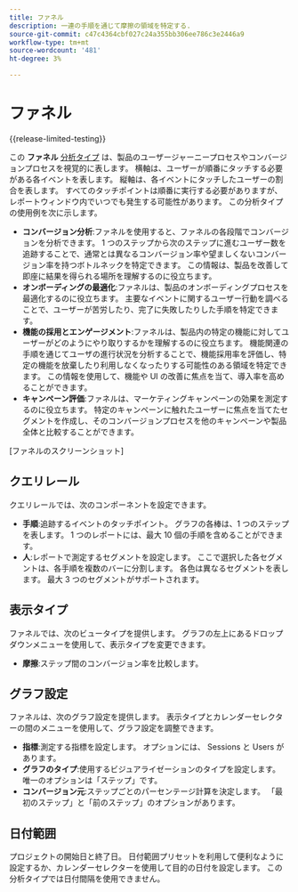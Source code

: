 ```yaml
---
title: ファネル
description: 一連の手順を通じて摩擦の領域を特定する.
source-git-commit: c47c4364cbf027c24a355bb306ee786c3e2446a9
workflow-type: tm+mt
source-wordcount: '481'
ht-degree: 3%

---
```


# ファネル

{{release-limited-testing}}

この **ファネル** [分析タイプ](overview.md) は、製品のユーザージャーニープロセスやコンバージョンプロセスを視覚的に表します。 横軸は、ユーザーが順番にタッチする必要がある各イベントを表します。 縦軸は、各イベントにタッチしたユーザーの割合を表します。 すべてのタッチポイントは順番に実行する必要がありますが、レポートウィンドウ内でいつでも発生する可能性があります。 この分析タイプの使用例を次に示します。

* **コンバージョン分析**:ファネルを使用すると、ファネルの各段階でコンバージョンを分析できます。 1 つのステップから次のステップに進むユーザー数を追跡することで、通常とは異なるコンバージョン率や望ましくないコンバージョン率を持つボトルネックを特定できます。 この情報は、製品を改善して即座に結果を得られる場所を理解するのに役立ちます。
* **オンボーディングの最適化**:ファネルは、製品のオンボーディングプロセスを最適化するのに役立ちます。 主要なイベントに関するユーザー行動を調べることで、ユーザーが苦労したり、完了に失敗したりした手順を特定できます。
* **機能の採用とエンゲージメント**:ファネルは、製品内の特定の機能に対してユーザーがどのようにやり取りするかを理解するのに役立ちます。 機能関連の手順を通じてユーザの進行状況を分析することで、機能採用率を評価し、特定の機能を放棄したり利用しなくなったりする可能性のある領域を特定できます。 この情報を使用して、機能や UI の改善に焦点を当て、導入率を高めることができます。
* **キャンペーン評価**:ファネルは、マーケティングキャンペーンの効果を測定するのに役立ちます。 特定のキャンペーンに触れたユーザーに焦点を当てたセグメントを作成し、そのコンバージョンプロセスを他のキャンペーンや製品全体と比較することができます。

[ファネルのスクリーンショット]

## クエリレール

クエリレールでは、次のコンポーネントを設定できます。

* **手順**:追跡するイベントのタッチポイント。 グラフの各棒は、1 つのステップを表します。 1 つのレポートには、最大 10 個の手順を含めることができます。
* **人**:レポートで測定するセグメントを設定します。 ここで選択した各セグメントは、各手順を複数のバーに分割します。 各色は異なるセグメントを表します。 最大 3 つのセグメントがサポートされます。

## 表示タイプ

ファネルでは、次のビュータイプを提供します。 グラフの左上にあるドロップダウンメニューを使用して、表示タイプを変更できます。

* **摩擦**:ステップ間のコンバージョン率を比較します。

## グラフ設定

ファネルは、次のグラフ設定を提供します。 表示タイプとカレンダーセレクターの間のメニューを使用して、グラフ設定を調整できます。

* **指標**:測定する指標を設定します。 オプションには、 Sessions と Users があります。
* **グラフのタイプ**:使用するビジュアライゼーションのタイプを設定します。 唯一のオプションは「ステップ」です。
* **コンバージョン元**:ステップごとのパーセンテージ計算を決定します。 「最初のステップ」と「前のステップ」のオプションがあります。

## 日付範囲

プロジェクトの開始日と終了日。 日付範囲プリセットを利用して便利なように設定するか、カレンダーセレクターを使用して目的の日付を設定します。 この分析タイプでは日付間隔を使用できません。
